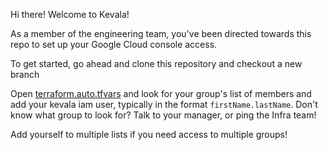 Hi there! Welcome to Kevala! 

As a member of the engineering team, you've been directed towards this repo to set up your Google Cloud console access. 

To get started, go ahead and clone this repository and checkout a new branch

Open [terraform.auto.tfvars](terraform.auto.tfvars) and look for your group's list of members and add your kevala iam user, typically in the format `firstName.lastName`. Don't know what group to look for? Talk to your manager, or ping the Infra team!


Add yourself to multiple lists if you need access to multiple groups!
